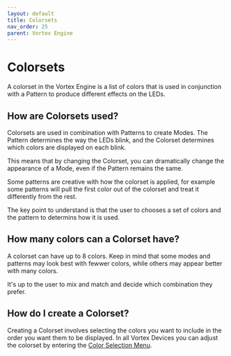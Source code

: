 ```yaml
---
layout: default
title: Colorsets
nav_order: 25
parent: Vortex Engine
---
```


# Colorsets

A colorset in the Vortex Engine is a list of colors that is used in conjunction with a Pattern to produce different effects on the LEDs. 

## How are Colorsets used?

Colorsets are used in combination with Patterns to create Modes. The Pattern determines the way the LEDs blink, and the Colorset determines which colors are displayed on each blink. 

This means that by changing the Colorset, you can dramatically change the appearance of a Mode, even if the Pattern remains the same.

Some patterns are creative with how the colorset is applied, for example some patterns will pull the first color out of the colorset and treat it differently from the rest. 

The key point to understand is that the user to chooses a set of colors and the pattern to determins how it is used.

## How many colors can a Colorset have?

A colorset can have up to 8 colors. Keep in mind that some modes and patterns may look best with fewwer colors, while others may appear better with many colors.

It's up to the user to mix and match and decide which combination they prefer.

## How do I create a Colorset?

Creating a Colorset involves selecting the colors you want to include in the order you want them to be displayed. In all Vortex Devices you can adjust the colorset by entering the [Color Selection Menu](color_select_menu.html).

